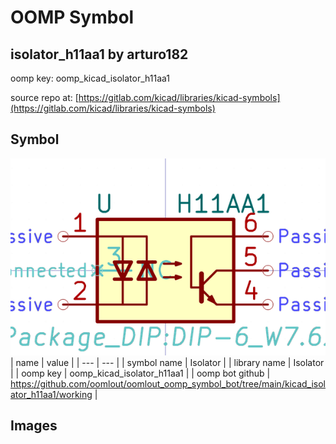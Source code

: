 # OOMP Symbol  
## isolator_h11aa1  by arturo182  
  
oomp key: oomp_kicad_isolator_h11aa1  
  
source repo at: [https://gitlab.com/kicad/libraries/kicad-symbols](https://gitlab.com/kicad/libraries/kicad-symbols)  
## Symbol  
  
[![working.png](working_600.png)](working.png)  
| name | value | 
| --- | --- | 
| symbol name | Isolator | 
| library name | Isolator | 
| oomp key | oomp_kicad_isolator_h11aa1 | 
| oomp bot github | https://github.com/oomlout/oomlout_oomp_symbol_bot/tree/main/kicad_isolator_h11aa1/working | 
## Images  
